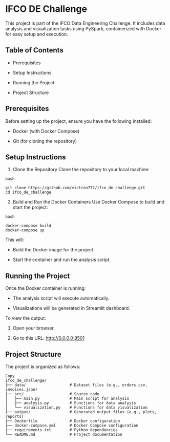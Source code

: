 # IFCO DE Challenge

This project is part of the IFCO Data Engineering Challenge. It includes data analysis and visualization tasks using PySpark, containerized with Docker for easy setup and execution.

## Table of Contents
* Prerequisites

* Setup Instructions

* Running the Project

* Project Structure


## Prerequisites
Before setting up the project, ensure you have the following installed:

* Docker (with Docker Compose)

* Git (for cloning the repository)

## Setup Instructions
1. Clone the Repository
Clone the repository to your local machine:

```
bash

git clone https://github.com/victron777/ifco_de_challenge.git
cd ifco_de_challenge
```

2. Build and Run the Docker Containers
Use Docker Compose to build and start the project:

```
bash

docker-compose build
docker-compose up
```
This will:

* Build the Docker image for the project.

* Start the container and run the analysis script.

## Running the Project
Once the Docker container is running:

* The analysis script will execute automatically.

* Visualizations will be generated in Streamlit dashboard.

To view the output:

1. Open your browser.

2. Go to this URL: http://0.0.0.0:8501

## Project Structure
The project is organized as follows:

```
Copy
ifco_de_challenge/
├── data/                   # Dataset files (e.g., orders.csv, invoices.json)
├── src/                    # Source code
│   ├── main.py             # Main script for analysis
│   ├── analysis.py         # Functions for data analysis
│   └── visualization.py    # Functions for data visualization
├── output/                 # Generated output files (e.g., plots, reports)
├── Dockerfile              # Docker configuration
├── docker-compose.yml      # Docker Compose configuration
├── requirements.txt        # Python dependencies
└── README.md               # Project documentation
```